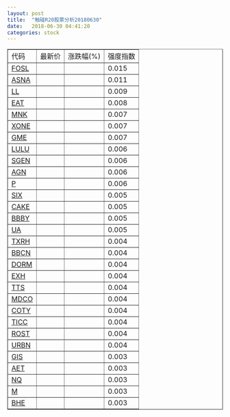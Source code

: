 ```yaml
---
layout: post
title:  "触碰R20股票分析20180630"
date:   2018-06-30 04:41:20
categories: stock
---
```

<script type="text/javascript">
var stockList = []
stockList.push('gb_fosl');
stockList.push('gb_asna');
stockList.push('gb_ll');
stockList.push('gb_eat');
stockList.push('gb_mnk');
stockList.push('gb_xone');
stockList.push('gb_gme');
stockList.push('gb_lulu');
stockList.push('gb_sgen');
stockList.push('gb_agn');
stockList.push('gb_p');
stockList.push('gb_six');
stockList.push('gb_cake');
stockList.push('gb_bbby');
stockList.push('gb_ua');
stockList.push('gb_txrh');
stockList.push('gb_bbcn');
stockList.push('gb_dorm');
stockList.push('gb_exh');
stockList.push('gb_tts');
stockList.push('gb_mdco');
stockList.push('gb_coty');
stockList.push('gb_ticc');
stockList.push('gb_rost');
stockList.push('gb_urbn');
stockList.push('gb_gis');
stockList.push('gb_aet');
stockList.push('gb_nq');
stockList.push('gb_m');
stockList.push('gb_bhe');
</script>

<table border="1">
 <tr>
 <td>代码</td>
  <td>最新价</td>
  <td>涨跌幅(%)</td>
 <td>强度指数</td>
</tr>
  <tr id="fosl"><td><a href="http://stock.finance.sina.com.cn/usstock/quotes/FOSL.html" target="_blank">FOSL</a></td><td></td><td></td><td>0.015</td></tr>
  <tr id="asna"><td><a href="http://stock.finance.sina.com.cn/usstock/quotes/ASNA.html" target="_blank">ASNA</a></td><td></td><td></td><td>0.011</td></tr>
  <tr id="ll"><td><a href="http://stock.finance.sina.com.cn/usstock/quotes/LL.html" target="_blank">LL</a></td><td></td><td></td><td>0.009</td></tr>
  <tr id="eat"><td><a href="http://stock.finance.sina.com.cn/usstock/quotes/EAT.html" target="_blank">EAT</a></td><td></td><td></td><td>0.008</td></tr>
  <tr id="mnk"><td><a href="http://stock.finance.sina.com.cn/usstock/quotes/MNK.html" target="_blank">MNK</a></td><td></td><td></td><td>0.007</td></tr>
  <tr id="xone"><td><a href="http://stock.finance.sina.com.cn/usstock/quotes/XONE.html" target="_blank">XONE</a></td><td></td><td></td><td>0.007</td></tr>
  <tr id="gme"><td><a href="http://stock.finance.sina.com.cn/usstock/quotes/GME.html" target="_blank">GME</a></td><td></td><td></td><td>0.007</td></tr>
  <tr id="lulu"><td><a href="http://stock.finance.sina.com.cn/usstock/quotes/LULU.html" target="_blank">LULU</a></td><td></td><td></td><td>0.006</td></tr>
  <tr id="sgen"><td><a href="http://stock.finance.sina.com.cn/usstock/quotes/SGEN.html" target="_blank">SGEN</a></td><td></td><td></td><td>0.006</td></tr>
  <tr id="agn"><td><a href="http://stock.finance.sina.com.cn/usstock/quotes/AGN.html" target="_blank">AGN</a></td><td></td><td></td><td>0.006</td></tr>
  <tr id="p"><td><a href="http://stock.finance.sina.com.cn/usstock/quotes/P.html" target="_blank">P</a></td><td></td><td></td><td>0.006</td></tr>
  <tr id="six"><td><a href="http://stock.finance.sina.com.cn/usstock/quotes/SIX.html" target="_blank">SIX</a></td><td></td><td></td><td>0.005</td></tr>
  <tr id="cake"><td><a href="http://stock.finance.sina.com.cn/usstock/quotes/CAKE.html" target="_blank">CAKE</a></td><td></td><td></td><td>0.005</td></tr>
  <tr id="bbby"><td><a href="http://stock.finance.sina.com.cn/usstock/quotes/BBBY.html" target="_blank">BBBY</a></td><td></td><td></td><td>0.005</td></tr>
  <tr id="ua"><td><a href="http://stock.finance.sina.com.cn/usstock/quotes/UA.html" target="_blank">UA</a></td><td></td><td></td><td>0.005</td></tr>
  <tr id="txrh"><td><a href="http://stock.finance.sina.com.cn/usstock/quotes/TXRH.html" target="_blank">TXRH</a></td><td></td><td></td><td>0.004</td></tr>
  <tr id="bbcn"><td><a href="http://stock.finance.sina.com.cn/usstock/quotes/BBCN.html" target="_blank">BBCN</a></td><td></td><td></td><td>0.004</td></tr>
  <tr id="dorm"><td><a href="http://stock.finance.sina.com.cn/usstock/quotes/DORM.html" target="_blank">DORM</a></td><td></td><td></td><td>0.004</td></tr>
  <tr id="exh"><td><a href="http://stock.finance.sina.com.cn/usstock/quotes/EXH.html" target="_blank">EXH</a></td><td></td><td></td><td>0.004</td></tr>
  <tr id="tts"><td><a href="http://stock.finance.sina.com.cn/usstock/quotes/TTS.html" target="_blank">TTS</a></td><td></td><td></td><td>0.004</td></tr>
  <tr id="mdco"><td><a href="http://stock.finance.sina.com.cn/usstock/quotes/MDCO.html" target="_blank">MDCO</a></td><td></td><td></td><td>0.004</td></tr>
  <tr id="coty"><td><a href="http://stock.finance.sina.com.cn/usstock/quotes/COTY.html" target="_blank">COTY</a></td><td></td><td></td><td>0.004</td></tr>
  <tr id="ticc"><td><a href="http://stock.finance.sina.com.cn/usstock/quotes/TICC.html" target="_blank">TICC</a></td><td></td><td></td><td>0.004</td></tr>
  <tr id="rost"><td><a href="http://stock.finance.sina.com.cn/usstock/quotes/ROST.html" target="_blank">ROST</a></td><td></td><td></td><td>0.004</td></tr>
  <tr id="urbn"><td><a href="http://stock.finance.sina.com.cn/usstock/quotes/URBN.html" target="_blank">URBN</a></td><td></td><td></td><td>0.004</td></tr>
  <tr id="gis"><td><a href="http://stock.finance.sina.com.cn/usstock/quotes/GIS.html" target="_blank">GIS</a></td><td></td><td></td><td>0.003</td></tr>
  <tr id="aet"><td><a href="http://stock.finance.sina.com.cn/usstock/quotes/AET.html" target="_blank">AET</a></td><td></td><td></td><td>0.003</td></tr>
  <tr id="nq"><td><a href="http://stock.finance.sina.com.cn/usstock/quotes/NQ.html" target="_blank">NQ</a></td><td></td><td></td><td>0.003</td></tr>
  <tr id="m"><td><a href="http://stock.finance.sina.com.cn/usstock/quotes/M.html" target="_blank">M</a></td><td></td><td></td><td>0.003</td></tr>
  <tr id="bhe"><td><a href="http://stock.finance.sina.com.cn/usstock/quotes/BHE.html" target="_blank">BHE</a></td><td></td><td></td><td>0.003</td></tr>
</table>
